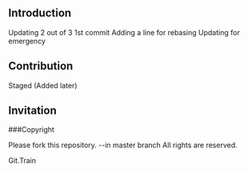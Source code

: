 ## Introduction
Updating 2 out of 3
1st commit
Adding a line for rebasing
Updating for emergency

## Contribution

Staged (Added later)


## Invitation

###Copyright

Please fork this repository. --in master branch
All rights are reserved.

Git.Train